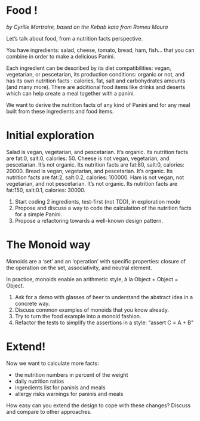 # Food !

*by Cyrille Martraire, based on the Kebab kata from Romeu Moura*

Let’s talk about food, from a nutrition facts perspective.

You have ingredients: salad, cheese, tomato, bread, ham, fish… that you can combine in order to make a delicious Panini.

Each ingredient can be described by its diet compatibilities: vegan, vegetarian, or pescetarian, its production conditions: organic or not, and has its own nutrition facts : calories, fat, salt and carbohydrates amounts (and many more). There are additional food items like drinks and deserts which can help create a meal together with a panini.

We want to derive the nutrition facts of any kind of Panini and for any meal built from these ingredients and food items.

 

# Initial exploration

Salad is vegan, vegetarian, and pescetarian. It’s organic. Its nutrition facts are fat:0, salt:0, calories: 50.
Cheese is not vegan, vegetarian, and pescetarian. It’s not organic. Its nutrition facts are fat:80, salt:0, calories: 20000.
Bread is vegan, vegetarian, and pescetarian. It’s organic. Its nutrition facts are fat:2, salt:0.2, calories: 100000.
Ham is not vegan, not vegetarian, and not pescetarian. It’s not organic. Its nutrition facts are fat:150, salt:0.1, calories: 30000.

1. Start coding 2 ingredients, test-first (not TDD), in exploration mode
1. Propose and discuss a way to code the calculation of the nutrition facts for a simple Panini.
1. Propose a refactoring towards a well-known design pattern.

# The Monoid way

Monoids are a ‘set’ and an ‘operation’ with specific properties: closure of the operation on the set, associativity, and neutral element.

In practice, monoids enable an arithmetic style, à la Object + Object = Object.

1. Ask for a demo with glasses of beer to understand the abstract idea in a concrete way.
1. Discuss common examples of monoids that you know already.
1. Try to turn the food example into a monoid fashion.
1. Refactor the tests to simplify the assertions in a style: “assert C = A + B”
 
# Extend!

Now we want to calculate more facts:

- the nutrition numbers in percent of the weight
- daily nutrition ratios
- ingredients list for paninis and meals
- allergy risks warnings for paninis and meals

How easy can you extend the design to cope with these changes? Discuss and compare to other approaches.


